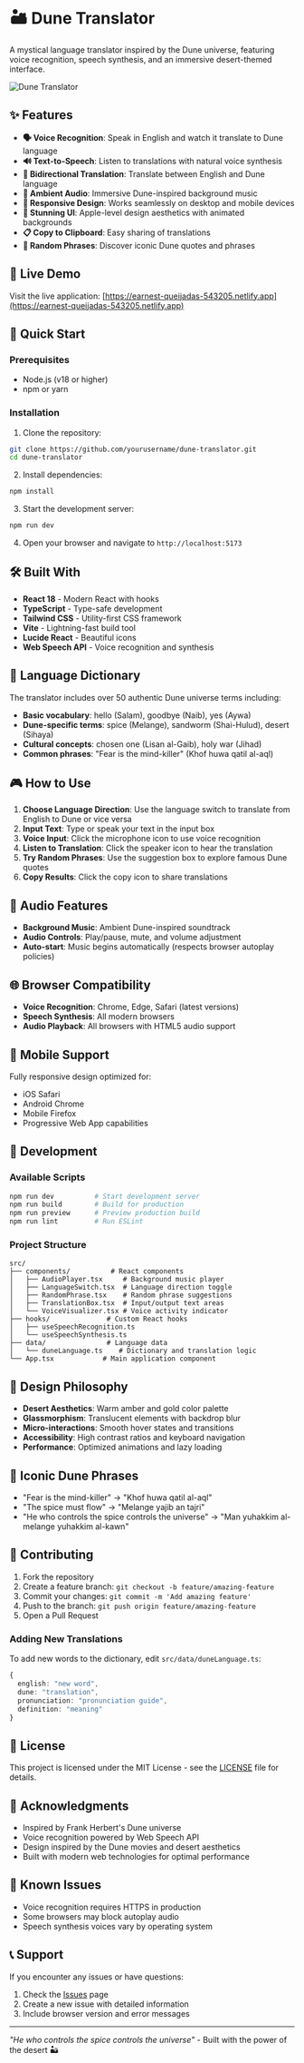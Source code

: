 # 🏜️ Dune Translator

A mystical language translator inspired by the Dune universe, featuring voice recognition, speech synthesis, and an immersive desert-themed interface.

![Dune Translator](https://img.shields.io/badge/Dune-Translator-amber?style=for-the-badge&logo=data:image/svg+xml;base64,PHN2ZyB3aWR0aD0iMjQiIGhlaWdodD0iMjQiIHZpZXdCb3g9IjAgMCAyNCAyNCIgZmlsbD0ibm9uZSIgeG1sbnM9Imh0dHA6Ly93d3cudzMub3JnLzIwMDAvc3ZnIj4KPHBhdGggZD0iTTEyIDJMMTMuMDkgOC4yNkwyMCA5TDEzLjA5IDE1Ljc0TDEyIDIyTDEwLjkxIDE1Ljc0TDQgOUwxMC45MSA4LjI2TDEyIDJaIiBmaWxsPSIjRjU5RTBCIi8+Cjwvc3ZnPgo=)

## ✨ Features

- **🗣️ Voice Recognition**: Speak in English and watch it translate to Dune language
- **🔊 Text-to-Speech**: Listen to translations with natural voice synthesis
- **🔄 Bidirectional Translation**: Translate between English and Dune language
- **🎵 Ambient Audio**: Immersive Dune-inspired background music
- **📱 Responsive Design**: Works seamlessly on desktop and mobile devices
- **🎨 Stunning UI**: Apple-level design aesthetics with animated backgrounds
- **📋 Copy to Clipboard**: Easy sharing of translations
- **🎲 Random Phrases**: Discover iconic Dune quotes and phrases

## 🌟 Live Demo

Visit the live application: [https://earnest-queijadas-543205.netlify.app](https://earnest-queijadas-543205.netlify.app)

## 🚀 Quick Start

### Prerequisites

- Node.js (v18 or higher)
- npm or yarn

### Installation

1. Clone the repository:
```bash
git clone https://github.com/yourusername/dune-translator.git
cd dune-translator
```

2. Install dependencies:
```bash
npm install
```

3. Start the development server:
```bash
npm run dev
```

4. Open your browser and navigate to `http://localhost:5173`

## 🛠️ Built With

- **React 18** - Modern React with hooks
- **TypeScript** - Type-safe development
- **Tailwind CSS** - Utility-first CSS framework
- **Vite** - Lightning-fast build tool
- **Lucide React** - Beautiful icons
- **Web Speech API** - Voice recognition and synthesis

## 📖 Language Dictionary

The translator includes over 50 authentic Dune universe terms including:

- **Basic vocabulary**: hello (Salam), goodbye (Naib), yes (Aywa)
- **Dune-specific terms**: spice (Melange), sandworm (Shai-Hulud), desert (Sihaya)
- **Cultural concepts**: chosen one (Lisan al-Gaib), holy war (Jihad)
- **Common phrases**: "Fear is the mind-killer" (Khof huwa qatil al-aql)

## 🎮 How to Use

1. **Choose Language Direction**: Use the language switch to translate from English to Dune or vice versa
2. **Input Text**: Type or speak your text in the input box
3. **Voice Input**: Click the microphone icon to use voice recognition
4. **Listen to Translation**: Click the speaker icon to hear the translation
5. **Try Random Phrases**: Use the suggestion box to explore famous Dune quotes
6. **Copy Results**: Click the copy icon to share translations

## 🎵 Audio Features

- **Background Music**: Ambient Dune-inspired soundtrack
- **Audio Controls**: Play/pause, mute, and volume adjustment
- **Auto-start**: Music begins automatically (respects browser autoplay policies)

## 🌐 Browser Compatibility

- **Voice Recognition**: Chrome, Edge, Safari (latest versions)
- **Speech Synthesis**: All modern browsers
- **Audio Playback**: All browsers with HTML5 audio support

## 📱 Mobile Support

Fully responsive design optimized for:
- iOS Safari
- Android Chrome
- Mobile Firefox
- Progressive Web App capabilities

## 🔧 Development

### Available Scripts

```bash
npm run dev          # Start development server
npm run build        # Build for production
npm run preview      # Preview production build
npm run lint         # Run ESLint
```

### Project Structure

```
src/
├── components/          # React components
│   ├── AudioPlayer.tsx     # Background music player
│   ├── LanguageSwitch.tsx  # Language direction toggle
│   ├── RandomPhrase.tsx    # Random phrase suggestions
│   ├── TranslationBox.tsx  # Input/output text areas
│   └── VoiceVisualizer.tsx # Voice activity indicator
├── hooks/              # Custom React hooks
│   ├── useSpeechRecognition.ts
│   └── useSpeechSynthesis.ts
├── data/               # Language data
│   └── duneLanguage.ts    # Dictionary and translation logic
└── App.tsx            # Main application component
```

## 🎨 Design Philosophy

- **Desert Aesthetics**: Warm amber and gold color palette
- **Glassmorphism**: Translucent elements with backdrop blur
- **Micro-interactions**: Smooth hover states and transitions
- **Accessibility**: High contrast ratios and keyboard navigation
- **Performance**: Optimized animations and lazy loading

## 🌟 Iconic Dune Phrases

- "Fear is the mind-killer" → "Khof huwa qatil al-aql"
- "The spice must flow" → "Melange yajib an tajri"
- "He who controls the spice controls the universe" → "Man yuhakkim al-melange yuhakkim al-kawn"

## 🤝 Contributing

1. Fork the repository
2. Create a feature branch: `git checkout -b feature/amazing-feature`
3. Commit your changes: `git commit -m 'Add amazing feature'`
4. Push to the branch: `git push origin feature/amazing-feature`
5. Open a Pull Request

### Adding New Translations

To add new words to the dictionary, edit `src/data/duneLanguage.ts`:

```typescript
{ 
  english: "new word", 
  dune: "translation", 
  pronunciation: "pronunciation guide", 
  definition: "meaning" 
}
```

## 📄 License

This project is licensed under the MIT License - see the [LICENSE](LICENSE) file for details.

## 🙏 Acknowledgments

- Inspired by Frank Herbert's Dune universe
- Voice recognition powered by Web Speech API
- Design inspired by the Dune movies and desert aesthetics
- Built with modern web technologies for optimal performance

## 🐛 Known Issues

- Voice recognition requires HTTPS in production
- Some browsers may block autoplay audio
- Speech synthesis voices vary by operating system

## 📞 Support

If you encounter any issues or have questions:

1. Check the [Issues](https://github.com/yourusername/dune-translator/issues) page
2. Create a new issue with detailed information
3. Include browser version and error messages

---

*"He who controls the spice controls the universe"* - Built with the power of the desert 🏜️
